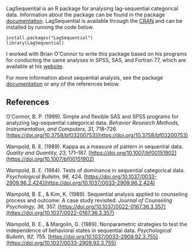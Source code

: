 ---
---
LagSequential is an R package for analysing lag-sequential categorical data. Information about the package can be found in the package [documentation](https://cran.r-project.org/web/packages/LagSequential/LagSequential.pdf). LagSequential is available through the [CRAN](https://cran.r-project.org/web/packages/LagSequential/index.html) and can be installed by running the code below.

```
install.packages("LagSequential")
library(LagSequential)
```

I worked with Brian O'Connor to write this package based on his programs for conducting the same analyses in SPSS, SAS, and Fortran 77, which are available at his [website](https://people.ok.ubc.ca/brioconn/).

For more information about sequential analysis, see the package [documentation](https://cran.r-project.org/web/packages/LagSequential/LagSequential.pdf) or any of the references below.

## References

O'Connor, B. P. (1999). Simple and flexible SAS and SPSS programs for analyzing lag-sequential categorical data. *Behavior Research Methods, Instrumentation, and Computers, 31,* 718–726. [https://doi.org/10.3758/bf03200753](https://doi.org/10.3758/bf03200753)

Wampold, B. E. (1989). Kappa as a measure of pattern in sequential data. *Quality and Quantity, 23,* 171–187. [https://doi.org/10.1007/bf00151902](https://doi.org/10.1007/bf00151902)

Wampold, B. E. (1984). Tests of dominance in sequential categorical data. *Psychological Bulletin, 96,* 424. [https://doi.org/10.1037/0033-2909.96.2.424](https://doi.org/10.1037/0033-2909.96.2.424)

Wampold, B. E., & Kim, K. (1989). Sequential analysis applied to counseling process and outcome: A case study revisited. *Journal of Counseling Psychology, 36,* 357. [https://doi.org/10.1037/0022-0167.36.3.357](https://doi.org/10.1037/0022-0167.36.3.357)

Wampold, B. E., & Margolin, G. (1989). Nonparametric strategies to test the independence of behavioral states in sequential data. *Psychological Bulletin, 92,* 755. [https://doi.org/10.1037/0033-2909.92.3.755](https://doi.org/10.1037/0033-2909.92.3.755)
